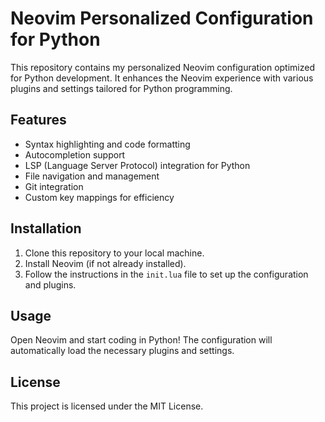 # Neovim Personalized Configuration for Python

This repository contains my personalized Neovim configuration optimized for Python development. It enhances the Neovim experience with various plugins and settings tailored for Python programming.

## Features

- Syntax highlighting and code formatting
- Autocompletion support
- LSP (Language Server Protocol) integration for Python
- File navigation and management
- Git integration
- Custom key mappings for efficiency

## Installation

1. Clone this repository to your local machine.
2. Install Neovim (if not already installed).
3. Follow the instructions in the `init.lua` file to set up the configuration and plugins.

## Usage

Open Neovim and start coding in Python! The configuration will automatically load the necessary plugins and settings.

## License

This project is licensed under the MIT License.

